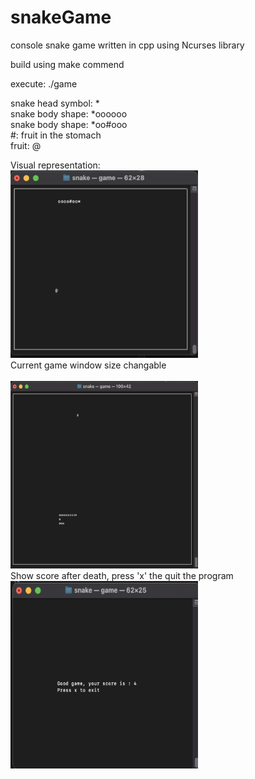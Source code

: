 # snakeGame

console snake game written in cpp using Ncurses library

build using make commend

execute: ./game

snake head symbol: * <br />
snake body shape: *oooooo <br />
snake body shape: *oo#ooo <br />
#: fruit in the stomach <br />
fruit: @ <br />

Visual representation:
<br />
<img src="images/image2.png" width="300" height="300" />
<br />
Current game window size changable
<br />
<br />
<img src="images/image3.png" width="300" height="300" />
<br />
Show score after death, press 'x' the quit the program
<br />
<img src="images/image1.png" width="300" height="300" />
